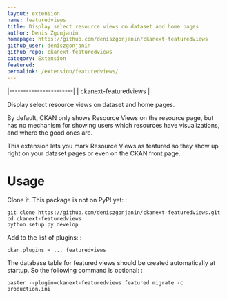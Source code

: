 ```yaml
---
layout: extension
name: featuredviews
title: Display select resource views on dataset and home pages
author: Denis Zgonjanin
homepage: https://github.com/deniszgonjanin/ckanext-featuredviews
github_user: deniszgonjanin
github_repo: ckanext-featuredviews
category: Extension
featured: 
permalink: /extension/featuredviews/
---
```



|-----------------------|
| ckanext-featuredviews |

Display select resource views on dataset and home pages.

By default, CKAN only shows Resource Views on the resource page, but has no mechanism for showing users which resources have visualizations, and where the good ones are.

This extension lets you mark Resource Views as featured so they show up right on your dataset pages or even on the CKAN front page.

Usage
=====

Clone it. This package is not on PyPI yet: :

    git clone https://github.com/deniszgonjanin/ckanext-featuredviews.git
    cd ckanext-featuredviews
    python setup.py develop

Add to the list of plugins: :

    ckan.plugins = ... featuredviews

The database table for featured views should be created automatically at startup. So the following command is optional: :

    paster --plugin=ckanext-featuredviews featured migrate -c production.ini

